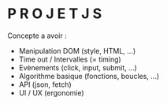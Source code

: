 # P R O J E T  J S

Concepte a avoir :
- Manipulation DOM (style, HTML, ...)
- Time out / Intervalles (= timing)
- Evènements (click, input, submit, ...)
- Algorithme basique (fonctions, boucles, ...)
- API (json, fetch)
- UI / UX (ergonomie)
